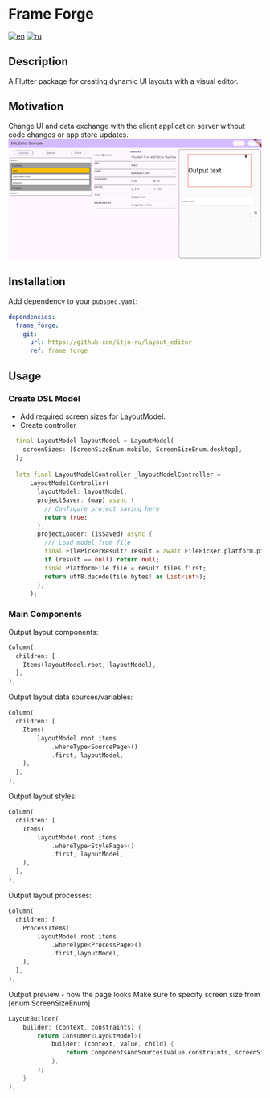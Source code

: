 # Frame Forge

[![en](https://img.shields.io/badge/lang-en-red.svg)](https://github.com/itjn-ru/layout_editor/blob/frame_forge/README.en.md)
[![ru](https://img.shields.io/badge/lang-ru-blue.svg)](https://github.com/itjn-ru/layout_editor/blob/frame_forge/README.md)

## Description

A Flutter package for creating dynamic UI layouts with a visual editor.

## Motivation

Change UI and data exchange with the client application server without code changes or app store updates.
![admin-layout-photo](./docs/images/admin-layout-photo.png)

## Installation

Add dependency to your `pubspec.yaml`:

```yaml
dependencies:
  frame_forge:
    git:
      url: https://github.com/itjn-ru/layout_editor
      ref: frame_forge
```

## Usage

### Create DSL Model
- Add required screen sizes for LayoutModel.
- Create controller

```dart
  final LayoutModel layoutModel = LayoutModel(
    screenSizes: [ScreenSizeEnum.mobile, ScreenSizeEnum.desktop],
  );
  
  late final LayoutModelController _layoutModelController =
      LayoutModelController(
        layoutModel: layoutModel,
        projectSaver: (map) async {
          // Configure project saving here
          return true;
        },
        projectLoader: (isSaved) async {
          /// Load model from file
          final FilePickerResult? result = await FilePicker.platform.pickFiles();
          if (result == null) return null;
          final PlatformFile file = result.files.first;
          return utf8.decode(file.bytes! as List<int>);
        },
      );
```

### Main Components

Output layout components:
```dart
Column(
  children: [
    Items(layoutModel.root, layoutModel),
  ],
),
```

Output layout data sources/variables:
```dart
Column(
  children: [
    Items(
        layoutModel.root.items
            .whereType<SourcePage>()
            .first, layoutModel,
    ),
  ],
),
```

Output layout styles:
```dart
Column(
  children: [
    Items(
        layoutModel.root.items
            .whereType<StylePage>()
            .first, layoutModel, 
    ),
  ],
),
```

Output layout processes:
```dart
Column(
  children: [
    ProcessItems(
        layoutModel.root.items
            .whereType<ProcessPage>()
            .first,layoutModel,
    ),
  ],
),
```

Output preview - how the page looks
Make sure to specify screen size from [enum ScreenSizeEnum]
```dart
LayoutBuilder(
    builder: (context, constraints) {
        return Consumer<LayoutModel>(
            builder: (context, value, child) {
                return ComponentsAndSources(value,constraints, screenSize);
            },
        );
    }
),
```
